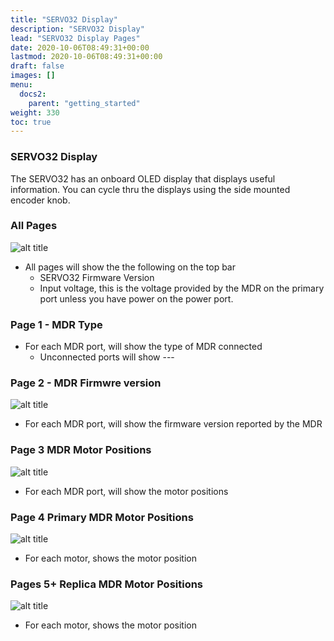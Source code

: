 ```yaml
---
title: "SERVO32 Display"
description: "SERVO32 Display"
lead: "SERVO32 Display Pages"
date: 2020-10-06T08:49:31+00:00
lastmod: 2020-10-06T08:49:31+00:00
draft: false
images: []
menu:
  docs2:
    parent: "getting_started"
weight: 330
toc: true
---
```


### SERVO32 Display

The SERVO32 has an onboard OLED display that displays useful information. You can cycle thru the displays using the side mounted encoder knob.

### All Pages

<img src="/images/syncrolink_page1.png" title="Syncrolink OLED page 1" alt="alt title"/>

- All pages will show the the following on the top bar
  - SERVO32 Firmware Version
  - Input voltage, this is the voltage provided by the MDR on the primary port unless you have power on the power port.

### Page 1 - MDR Type

- For each MDR port, will show the type of MDR connected
  - Unconnected ports will show ---

### Page 2 - MDR Firmwre version

<img src="/images/syncrolink_page3.png" title="Syncrolink OLED page 3" alt="alt title"/>

- For each MDR port, will show the firmware version reported by the MDR

### Page 3 MDR Motor Positions

<img src="/images/syncrolink_page4.png" title="Syncrolink OLED page 4" alt="alt title"/>

- For each MDR port, will show the motor positions

### Page 4 Primary MDR Motor Positions

<img src="/images/syncrolink_page4.png" title="Syncrolink OLED page 4" alt="alt title"/>

- For each motor, shows the motor position

### Pages 5+ Replica MDR Motor Positions

<img src="/images/syncrolink_page4.png" title="Syncrolink OLED page 4" alt="alt title"/>

- For each motor, shows the motor position